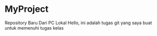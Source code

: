 # MyProject
Repository Baru Dari PC Lokal 
Hello, ini adalah tugas git yang saya buat untuk memenuhi tugas kelas 

